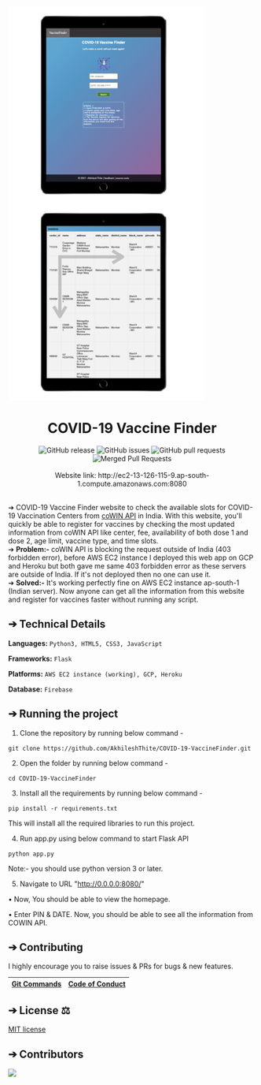 <img align="center" src="https://github.com/AkhileshThite/COVID-19-VaccineFinder/blob/main/static/images/ipad.png" width="400" height="400"></img> <img align="center" src="https://github.com/AkhileshThite/COVID-19-VaccineFinder/blob/main/static/images/ipad2.png" width="400" height="400"></img>

<h1 align="center">COVID-19 Vaccine Finder</h1>

<div align="center">
  <img src="https://img.shields.io/github/v/release/AkhileshThite/COVID-19-VaccineFinder" alt="GitHub release" />
  <img src="https://img.shields.io/github/issues/AkhileshThite/COVID-19-VaccineFinder" alt="GitHub issues" />
  <img src="https://img.shields.io/github/issues-pr/AkhileshThite/COVID-19-VaccineFinder" alt="GitHub pull requests" />
  <img src="https://img.shields.io/github/issues-search/AkhileshThite/COVID-19-VaccineFinder?label=merged%20PRs&query=is%3Apr+is%3Aclosed+is%3Amerged&color=purple" alt="Merged Pull Requests" />
</div>
<br>

<div align="center">
Website link: http://ec2-13-126-115-9.ap-south-1.compute.amazonaws.com:8080
</div>
<br/>

➔ COVID-19 Vaccine Finder website to check the available slots for COVID-19 Vaccination Centers from [coWIN API](https://apisetu.gov.in/public/marketplace/api/cowin) in India. With this website, you'll quickly be able to register for vaccines by checking the most updated information from coWIN API like center, fee, availability of both dose 1 and dose 2, age limit, vaccine type, and time slots.<br>
➔ **Problem:-** coWIN API is blocking the request outside of India (403 forbidden error), before AWS EC2 instance I deployed this web app on GCP and Heroku but both gave me same 403 forbidden error as these servers are outside of India. If it's not deployed then no one can use it.<br>
➔ **Solved:-** It's working perfectly fine on AWS EC2 instance ap-south-1 (Indian server). 
Now anyone can get all the information from this website and register for vaccines faster without running any script. 


## ➔ Technical Details
**Languages:**
```Python3, HTML5, CSS3, JavaScript```

**Frameworks:** 
```Flask```

**Platforms:** 
```AWS EC2 instance (working), GCP, Heroku```

**Database:**
```Firebase```


## ➔ Running the project
1. Clone the repository  by running below command -
```
git clone https://github.com/AkhileshThite/COVID-19-VaccineFinder.git
```

2. Open the folder by running below command -
```
cd COVID-19-VaccineFinder
```

3.  Install all the requirements by running below command -
```
pip install -r requirements.txt
```
This will install all the required libraries to run this project.

4. Run app.py using below command to start Flask API
```
python app.py
```
Note:- you should use python version 3 or later.

5. Navigate to URL "http://0.0.0.0:8080/"

• Now, You should be able to view the homepage.

• Enter PIN & DATE. Now, you should be able to see all the information from COWIN API.


## ➔ Contributing
I highly encourage you to raise issues & PRs for bugs & new features.

| [Git Commands](docs/git-commands.md) | [Code of Conduct](docs/code_of_conduct.md)
| ------------- | ------------- |


## ➔ License ⚖️
[MIT license](https://github.com/AkhileshThite/COVID-19-VaccineFinder/blob/main/LICENSE) 

## ➔ Contributors

<a href="https://github.com/akhileshthite/COVID-19-VaccineFinder/graphs/contributors">
  <img src="https://contrib.rocks/image?repo=akhileshthite/COVID-19-VaccineFinder" />
</a>
